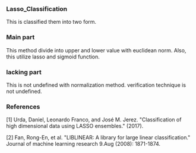 ### Lasso_Classification
This is classified them into two form.

### Main part
This method divide into upper and lower value with euclidean norm.
Also, this utilize lasso and sigmoid function.


### lacking part
This is not undefined with normalization method. verification technique is not undefined.


### References
[1] Urda, Daniel, Leonardo Franco, and José M. Jerez. "Classification of high dimensional data using LASSO ensembles." (2017).

[2] Fan, Rong-En, et al. "LIBLINEAR: A library for large linear classification." Journal of machine learning research 9.Aug (2008): 1871-1874.
